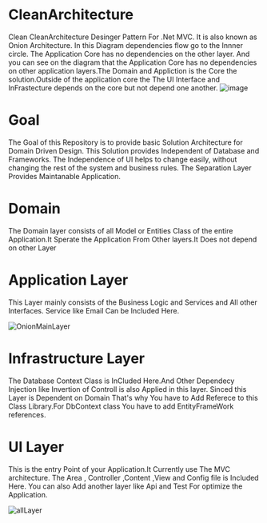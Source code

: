 # CleanArchitecture
Clean CleanArchitecture Desinger Pattern For .Net MVC.
It is also known as Onion Architecture. In this Diagram dependencies flow go to the Innner circle. The Application Core has no dependencies on the other layer. And you can see on the diagram that the Application Core has no dependencies on other application layers.The Domain and Appliction is the Core the solution.Outside of the application core the The UI Interface and InFrastecture  depends on the core but not depend one another.
![image](https://user-images.githubusercontent.com/28187435/155486463-eeee6287-4619-4963-80ca-eece08579192.png)
 # Goal
The Goal of this Repository is to provide basic Solution Architecture for Domain Driven Design.
This Solution provides Independent of Database and Frameworks. 
The Independence of UI helps to change easily, without changing the rest of the system and business rules.
The Separation Layer Provides Maintanable Application.

# Domain
The Domain layer consists of all Model or Entities Class of the entire Application.It Sperate the Application From Other layers.It Does not depend on other Layer

# Application Layer
This Layer mainly consists of the Business Logic and Services and All other Interfaces. Service like  Email Can be Included Here.

![OnionMainLayer](https://user-images.githubusercontent.com/28187435/155490988-aa19c512-bb37-49ad-a61c-d966a866080e.png)

# Infrastructure Layer
The Database Context Class is InCluded Here.And Other Dependecy Injection like Invertion of Controll is also Applied in this layer.
Sinced this Layer is Dependent on Domain That's why You have to Add Referece to this Class Library.For DbContext class You have to add EntityFrameWork references.

# UI Layer
This is the entry Point of your Application.It Currently use The MVC architecture. The Area , Controller ,Content ,View and Config file is Included Here.
You can also Add another layer like Api and Test For optimize the Application.



![allLayer](https://user-images.githubusercontent.com/28187435/155491043-c4826502-6b41-42da-a5e1-40b426f8033e.png)
